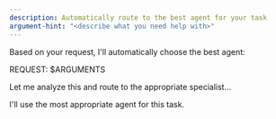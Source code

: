```yaml
---
description: Automatically route to the best agent for your task
argument-hint: "<describe what you need help with>"
---
```


Based on your request, I'll automatically choose the best agent:

REQUEST: $ARGUMENTS

Let me analyze this and route to the appropriate specialist...

<!-- Claude will analyze the request and choose:
- Debugger: For errors, tracebacks, "not working"
- Planner: For "implement", "add feature", "design"
- Refactor: For "clean up", "update all", "make consistent"
- Archer: For "how does", "find examples", "research"
- Scout: For "write tests", "test failing"
- Inspector: For "check quality", "find issues"
- Dock: For "container", "docker", "logs"
- Shopkeeper: For "shopify", "sync", "graphql"
- Owl: For "frontend", "javascript", "component"
-->

I'll use the most appropriate agent for this task.